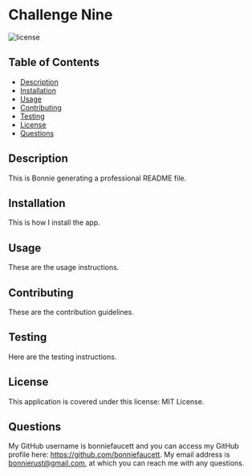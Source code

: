 # Challenge Nine

![license](https://img.shields.io/badge/license-MIT%20License-brightgreen)

## Table of Contents
* [Description](#description)
* [Installation](#installation)
* [Usage](#usage)
* [Contributing](#contributing)
* [Testing](#testing)
* [License](#license)
* [Questions](#questions)

## Description

This is Bonnie generating a professional README file.

## Installation

This is how I install the app.

## Usage

These are the usage instructions.

## Contributing

These are the contribution guidelines.

## Testing

Here are the testing instructions.

## License

This application is covered under this license: MIT License.

## Questions

My GitHub username is bonniefaucett and you can access my GitHub profile here: https://github.com/bonniefaucett. My email address is bonnierust@gmail.com, at which you can reach me with any questions.